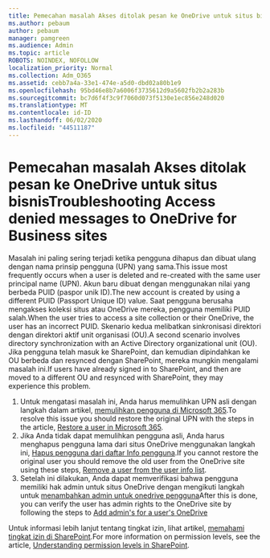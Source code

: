 ```yaml
---
title: Pemecahan masalah Akses ditolak pesan ke OneDrive untuk situs bisnis
ms.author: pebaum
author: pebaum
manager: pamgreen
ms.audience: Admin
ms.topic: article
ROBOTS: NOINDEX, NOFOLLOW
localization_priority: Normal
ms.collection: Adm_O365
ms.assetid: cebb7a4a-33e1-474e-a5d0-dbd02a80b1e9
ms.openlocfilehash: 95bd46e8b7a6006f3735612d9a5602fb2b2a283b
ms.sourcegitcommit: bc7d6f4f3c9f7060d073f5130e1ec856e248d020
ms.translationtype: MT
ms.contentlocale: id-ID
ms.lasthandoff: 06/02/2020
ms.locfileid: "44511187"
---
```

# <a name="troubleshooting-access-denied-messages-to-onedrive-for-business-sites"></a><span data-ttu-id="8b7c7-102">Pemecahan masalah Akses ditolak pesan ke OneDrive untuk situs bisnis</span><span class="sxs-lookup"><span data-stu-id="8b7c7-102">Troubleshooting Access denied messages to OneDrive for Business sites</span></span>

<span data-ttu-id="8b7c7-103">Masalah ini paling sering terjadi ketika pengguna dihapus dan dibuat ulang dengan nama prinsip pengguna (UPN) yang sama.</span><span class="sxs-lookup"><span data-stu-id="8b7c7-103">This issue most frequently occurs when a user is deleted and re-created with the same user principal name (UPN).</span></span> <span data-ttu-id="8b7c7-104">Akun baru dibuat dengan menggunakan nilai yang berbeda PUID (paspor unik ID).</span><span class="sxs-lookup"><span data-stu-id="8b7c7-104">The new account is created by using a different PUID (Passport Unique ID) value.</span></span> <span data-ttu-id="8b7c7-105">Saat pengguna berusaha mengakses koleksi situs atau OneDrive mereka, pengguna memiliki PUID salah.</span><span class="sxs-lookup"><span data-stu-id="8b7c7-105">When the user tries to access a site collection or their OneDrive, the user has an incorrect PUID.</span></span> <span data-ttu-id="8b7c7-106">Skenario kedua melibatkan sinkronisasi direktori dengan direktori aktif unit organisasi (OU).</span><span class="sxs-lookup"><span data-stu-id="8b7c7-106">A second scenario involves directory synchronization with an Active Directory organizational unit (OU).</span></span> <span data-ttu-id="8b7c7-107">Jika pengguna telah masuk ke SharePoint, dan kemudian dipindahkan ke OU berbeda dan resynced dengan SharePoint, mereka mungkin mengalami masalah ini.</span><span class="sxs-lookup"><span data-stu-id="8b7c7-107">If users have already signed in to SharePoint, and then are moved to a different OU and resynced with SharePoint, they may experience this problem.</span></span>

1. <span data-ttu-id="8b7c7-108">Untuk mengatasi masalah ini, Anda harus memulihkan UPN asli dengan langkah dalam artikel, [memulihkan pengguna di Microsoft 365](https://docs.microsoft.com/microsoft-365/admin/add-users/restore-user).</span><span class="sxs-lookup"><span data-stu-id="8b7c7-108">To resolve this issue you should restore the original UPN with the steps in the article, [Restore a user in Microsoft 365](https://docs.microsoft.com/microsoft-365/admin/add-users/restore-user).</span></span>
2. <span data-ttu-id="8b7c7-109">Jika Anda tidak dapat memulihkan pengguna asli, Anda harus menghapus pengguna lama dari situs OneDrive menggunakan langkah ini, [Hapus pengguna dari daftar Info pengguna]().</span><span class="sxs-lookup"><span data-stu-id="8b7c7-109">If you cannot restore the original user you should remove the old user from the OneDrive site using these steps, [Remove a user from the user info list]().</span></span> 
3. <span data-ttu-id="8b7c7-110">Setelah ini dilakukan, Anda dapat memverifikasi bahwa pengguna memiliki hak admin untuk situs OneDrive dengan mengikuti langkah untuk [menambahkan admin untuk onedrive pengguna](https://docs.microsoft.com/sharepoint/manage-user-profiles)</span><span class="sxs-lookup"><span data-stu-id="8b7c7-110">After this is done, you can verify the user has admin rights to the OneDrive site by following the steps to [Add admin's for a user's OneDrive](https://docs.microsoft.com/sharepoint/manage-user-profiles)</span></span>

<span data-ttu-id="8b7c7-111">Untuk informasi lebih lanjut tentang tingkat izin, lihat artikel, [memahami tingkat izin di SharePoint](https://docs.microsoft.com/sharepoint/understanding-permission-levels).</span><span class="sxs-lookup"><span data-stu-id="8b7c7-111">For more information on permission levels, see the article, [Understanding permission levels in SharePoint](https://docs.microsoft.com/sharepoint/understanding-permission-levels).</span></span>
